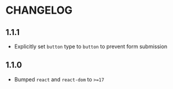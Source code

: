 # CHANGELOG

## 1.1.1
* Explicitly set `button` type to `button` to prevent form submission
## 1.1.0
* Bumped `react` and `react-dom` to `>=17`